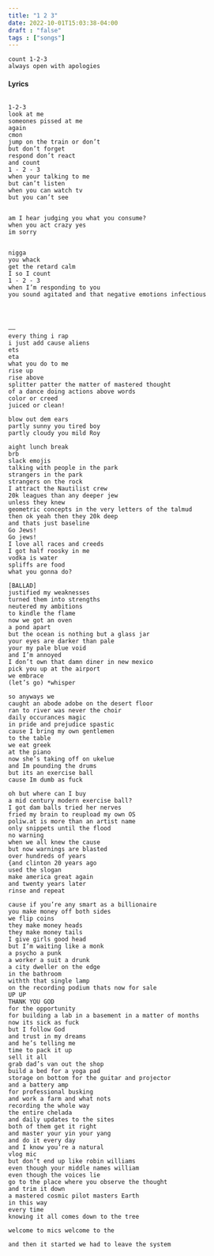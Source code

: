 ```yaml
---
title: "1 2 3"
date: 2022-10-01T15:03:38-04:00
draft : "false"
tags : ["songs"]
---
```



```
count 1-2-3
always open with apologies
```

<!--more-->

#### Lyrics

```

1-2-3
look at me
someones pissed at me
again
cmon
jump on the train or don’t
but don’t forget 
respond don’t react 
and count
1 - 2 - 3 
when your talking to me 
but can’t listen
when you can watch tv 
but you can’t see


am I hear judging you what you consume?
when you act crazy yes 
im sorry 


nigga
you whack
get the retard calm
I so I count 
1 - 2 - 3 
when I’m responding to you
you sound agitated and that negative emotions infectious




——
every thing i rap 
i just add cause aliens
ets 
eta 
what you do to me
rise up 
rise above	
splitter patter the matter of mastered thought 
of a dance doing actions above words
color or creed
juiced or clean! 

blow out dem ears
partly sunny you tired boy
partly cloudy you mild Roy

aight lunch break
brb 
slack emojis
talking with people in the park
strangers in the park
strangers on the rock
I attract the Nautilist crew
20k leagues than any deeper jew
unless they knew
geometric concepts in the very letters of the talmud 
then ok yeah then they 20k deep 
and thats just baseline
Go Jews! 
Go jews!
I love all races and creeds
I got half roosky in me 
vodka is water
spliffs are food
what you gonna do?

[BALLAD]
justified my weaknesses
turned them into strengths 
neutered my ambitions
to kindle the flame
now we got an oven
a pond apart
but the ocean is nothing but a glass jar 
your eyes are darker than pale
your my pale blue void 
and I’m annoyed 
I don’t own that damn diner in new mexico
pick you up at the airport 
we embrace	
(let’s go) *whisper   

so anyways we
caught an abode adobe on the desert floor 
ran to river was never the choir
daily occurances magic
in pride and prejudice spastic 
cause I bring my own gentlemen 
to the table 
we eat greek 
at the piano
now she’s taking off on ukelue
and Im pounding the drums
but its an exercise ball
cause Im dumb as fuck

oh but where can I buy 
a mid century modern exercise ball?
I got dam balls tried her nerves
fried my brain to reupload my own OS 
poliw.at is more than an artist name
only snippets until the flood
no warning 
when we all knew the cause
but now warnings are blasted
over hundreds of years
{and clinton 20 years ago 
used the slogan 
make america great again
and twenty years later
rinse and repeat

cause if you’re any smart as a billionaire 
you make money off both sides
we flip coins
they make money heads 
they make money tails
I give girls good head
but I’m waiting like a monk 
a psycho a punk 
a worker a suit a drunk 
a city dweller on the edge 
in the bathroom 
withth that single lamp
on the recording podium thats now for sale 
UP UP 
THANK YOU GOD 
for the opportunity
for building a lab in a basement in a matter of months
now its sick as fuck
but I follow God 
and trust in my dreams
and he’s telling me
time to pack it up
sell it all 
grab dad’s van out the shop
build a bed for a yoga pad
storage on bottom for the guitar and projector
and a battery amp 
for professional busking
and work a farm and what nots 
recording the whole way 
the entire chelada
and daily updates to the sites 
both of them get it right
and master your yin your yang
and do it every day 
and I know you’re a natural 
vlog mic 
but don’t end up like robin williams
even though your middle names william
even though the voices lie  
go to the place where you observe the thought
and trim it down
a mastered cosmic pilot masters Earth 
in this way 
every time
knowing it all comes down to the tree 

welcome to mics welcome to the 

and then it started we had to leave the system 
```

<!--
♩     Musical quarter note     &#9833;
♪     Musical eighth note      &#9834;
♫     Musical single bar note  &#9835;
♬     Musical double bar note  &#9836;
𝄪     Double sharp note                  &#119082;
𝄆     Musical Symbol Left Repeat Sign    &#x1D106;
𝄇     Musical Symbol Right Repeat Sign   &#x1D107;
𝄈     Musical Symbol Repeat Dots         &#x1D108;
𝄐     Musical Symbol Fermata             &#x1D110;
𝄑     Musical Symbol Fermata Below       &#x1D111;
𝄒     Musical Symbol Breath Mark         &#x1D112;
𝆒     Musical Symbol Crescendo           &#x1D192;
𝆓     Musical Symbol Decrescendo         &#x1D193;
𝄫     Double flat note                   &#119083;
𝄞     G clef     &#119070;
𝄢     F clef     &#119074;
𝄡     C clef     &#119073; -->
